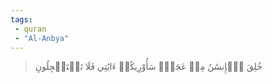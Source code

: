 ```yaml
---
tags: 
 - quran 
 - "Al-Anbya"
---
```


> خُلِقَ ٱلۡإِنسَٰنُ مِنۡ عَجَلٖۚ سَأُوْرِيكُمۡ ءَايَٰتِي فَلَا تَسۡتَعۡجِلُونِ
